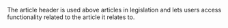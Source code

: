 The article header is used above articles in legislation and lets users access functionality related to the article it relates to.
